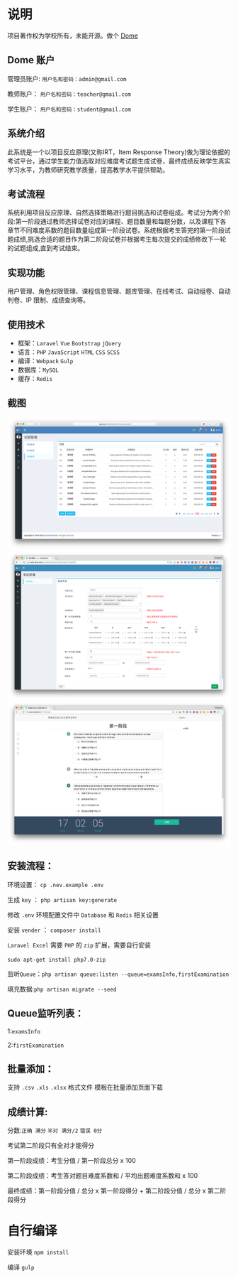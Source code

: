 # 说明

项目著作权为学校所有，未能开源。做个 [Dome](https://exam.dnat.site "Dome")

## Dome 账户

管理员账户: `用户名和密码：admin@gmail.com`

教师账户： `用户名和密码：teacher@gmail.com`

学生账户： `用户名和密码：student@gmail.com`

## 系统介绍

此系统是一个以项目反应原理(又称IRT，Item Response Theory)做为理论依据的考试平台，通过学生能力值选取对应难度考试题生成试卷，最终成绩反映学生真实学习水平，为教师研究教学质量，提高教学水平提供帮助。

## 考试流程

系统利用项目反应原理、自然选择策略进行题目挑选和试卷组成。考试分为两个阶段:第一阶段通过教师选择试卷对应的课程、题目数量和每题分数，以及课程下各章节不同难度系数的题目数量组成第一阶段试卷。系统根据考生答完的第一阶段试题成绩,挑选合适的题目作为第二阶段试卷并根据考生每次提交的成绩修改下一轮的试题组成,直到考试结束。

## 实现功能

用户管理、角色权限管理、课程信息管理、题库管理、在线考试、自动组卷、自动判卷、IP 限制、成绩查询等。

## 使用技术

- 框架：`Laravel` `Vue` `Bootstrap` `jQuery`
- 语言：`PHP` `JavaScript` `HTML` `CSS` `SCSS`
- 编译：`Webpack` `Gulp`
- 数据库：`MySQL`
- 缓存：`Redis`

## 截图

![imgs](imgs/tutorial.png) ![imgs2](imgs/tutorial2.png) ![imgs3](imgs/tutorial3.png)

## 安装流程：

环境设置： `cp .nev.example .env`

生成 `key` ： `php artisan key:generate`

修改 `.env` 环境配置文件中 `Database` 和 `Redis` 相关设置

安装 `vender` ： `composer install`

`Laravel Excel` 需要 `PHP` 的 `zip` 扩展，需要自行安装

`sudo apt-get install php7.0-zip`

监听`Queue`：`php artisan queue:listen --queue=examsInfo,firstExamination`

填充数据:`php artisan migrate --seed`

## Queue监听列表：

1:`examsInfo`

2:`firstExamination`

## 批量添加：

支持 `.csv` `.xls` `.xlsx` 格式文件 模板在批量添加页面下载

## 成绩计算:

分数:`正确 满分` `半对 满分/2` `错误 0分`

考试第二阶段只有全对才能得分

第一阶段成绩：考生分值 / 第一阶段总分 x 100

第二阶段成绩：考生答对题目难度系数和 / 平均出题难度系数和 x 100

最终成绩：第一阶段分值 / 总分 x 第一阶段得分 + 第二阶段分值 / 总分 x 第二阶段得分

# 自行编译

安装环境 `npm install`

编译 `gulp`
